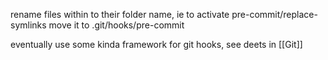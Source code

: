 rename files within to their folder name, ie to activate pre-commit/replace-symlinks move it to .git/hooks/pre-commit





eventually use some kinda framework for git hooks, see deets in [[Git]]